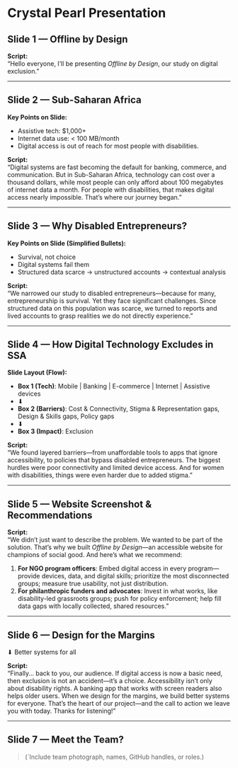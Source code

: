 # Crystal Pearl Presentation

## Slide 1 — Offline by Design

**Script:**  
“Hello everyone, I’ll be presenting *Offline by Design*, our study on digital exclusion.”

---

## Slide 2 — Sub-Saharan Africa

**Key Points on Slide:**  

- Assistive tech: $1,000+  
- Internet data use: < 100 MB/month  
- Digital access is out of reach for most people with disabilities.

**Script:**  
“Digital systems are fast becoming the default for banking, commerce, and
communication. But in Sub-Saharan Africa, technology can cost over a thousand
dollars, while most people can only afford about 100 megabytes of internet data
 a month. For people with disabilities, that makes digital access nearly
 impossible. That’s where our journey began.”

---

## Slide 3 — Why Disabled Entrepreneurs?

**Key Points on Slide (Simplified Bullets):**  

- Survival, not choice  
- Digital systems fail them  
- Structured data scarce → unstructured accounts → contextual analysis

**Script:**  
“We narrowed our study to disabled entrepreneurs—because for many,
entrepreneurship is survival. Yet they face significant challenges. Since
structured data on this population was scarce, we turned to reports and lived
accounts to grasp realities we do not directly experience.”

---

## Slide 4 — How Digital Technology Excludes in SSA

**Slide Layout (Flow):**

- **Box 1 (Tech)**: Mobile | Banking | E-commerce | Internet | Assistive devices
- ⬇  
- **Box 2 (Barriers)**: Cost & Connectivity, Stigma & Representation gaps,
 Design & Skills gaps, Policy gaps  
- ⬇  
- **Box 3 (Impact)**: Exclusion

**Script:**  
“We found layered barriers—from unaffordable tools to apps that ignore
accessibility, to policies that bypass disabled entrepreneurs. The biggest
hurdles were poor connectivity and limited device access. And for women with
disabilities, things were even harder due to added stigma.”

---

## Slide 5 — Website Screenshot & Recommendations

**Script:**  
“We didn’t just want to describe the problem. We wanted to be part of the
solution. That’s why we built *Offline by Design*—an accessible website for
champions of social good. And here’s what we recommend:

1. **For NGO program officers**: Embed digital access in every program—provide
 devices, data, and digital skills; prioritize the most disconnected groups;
 measure true usability, not just distribution.
2. **For philanthropic funders and advocates**: Invest in what works, like
 disability-led grassroots groups; push for policy enforcement; help fill data
 gaps with locally collected, shared resources.”

---

## Slide 6 — Design for the Margins

⬇
Better systems for all

**Script:**  
“Finally… back to you, our audience. If digital access is now a basic need, then
 exclusion is not an accident—it’s a choice. Accessibility isn’t only about
 disability rights. A banking app that works with screen readers also helps
 older users. When we design for the margins, we build better systems for
 everyone. That’s the heart of our project—and the call to action we leave you
 with today. Thanks for listening!”

---

## Slide 7 — Meet the Team?

>(`Include team photograph, names, GitHub handles, or roles.)
